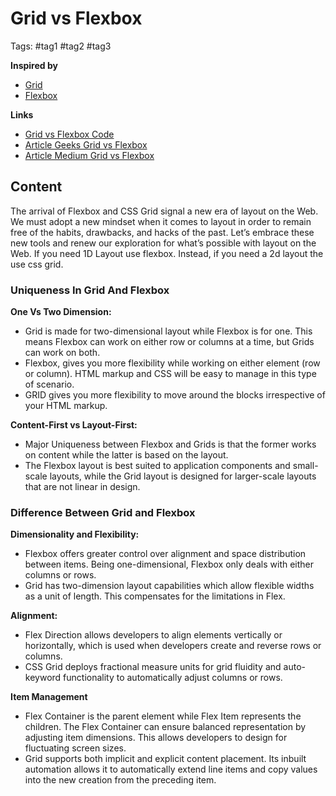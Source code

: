 # Grid vs Flexbox 

Tags: #tag1 #tag2 #tag3

**Inspired by**
- [Grid](20220517152844_css-grid.md)
- [Flexbox](20220517152705_css-flexbox.md)

**Links**
- [Grid vs Flexbox Code](grid-vs-flexbox/index.html) 
- [Article Geeks Grid vs Flexbox](https://www.geeksforgeeks.org/comparison-between-css-grid-css-flexbox/) 
- [Article Medium Grid vs Flexbox](https://medium.com/turo-engineering/flexbox-vs-css-grid-6a94547b6c06)

## Content

The arrival of Flexbox and CSS Grid signal a new era of layout on the Web. We must adopt a new mindset when it comes to layout in order to remain free of the habits, drawbacks, and hacks of the past. Let’s embrace these new tools and renew our exploration for what’s possible with layout on the Web. If you need 1D Layout use flexbox. Instead, if you need a 2d layout the use css grid.

### Uniqueness In Grid And Flexbox

**One Vs Two Dimension:**

- Grid is made for two-dimensional layout while Flexbox is for one. This means Flexbox can work on either row or columns at a time, but Grids can work on both.
- Flexbox, gives you more flexibility while working on either element (row or column). HTML markup and CSS will be easy to manage in this type of scenario.
- GRID gives you more flexibility to move around the blocks irrespective of your HTML markup.

**Content-First vs Layout-First:**

- Major Uniqueness between Flexbox and Grids is that the former works on content while the latter is based on the layout.
- The Flexbox layout is best suited to application components and small-scale layouts, while the Grid layout is designed for larger-scale layouts that are not linear in design.

### Difference Between Grid and Flexbox

**Dimensionality and Flexibility:**

- Flexbox offers greater control over alignment and space distribution between items. Being one-dimensional, Flexbox only deals with either columns or rows.
- Grid has two-dimension layout capabilities which allow flexible widths as a unit of length. This compensates for the limitations in Flex.

**Alignment:**

- Flex Direction allows developers to align elements vertically or horizontally, which is used when developers create and reverse rows or columns.
- CSS Grid deploys fractional measure units for grid fluidity and auto-keyword functionality to automatically adjust columns or rows.
  
**Item Management**

- Flex Container is the parent element while Flex Item represents the children. The Flex Container can ensure balanced representation by adjusting item dimensions. This allows developers to design for fluctuating screen sizes.
- Grid supports both implicit and explicit content placement. Its inbuilt automation allows it to automatically extend line items and copy values into the new creation from the preceding item.
